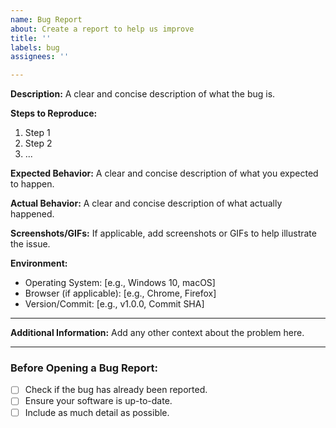 ```yaml
---
name: Bug Report
about: Create a report to help us improve
title: ''
labels: bug
assignees: ''

---
```


**Description:**
A clear and concise description of what the bug is.

**Steps to Reproduce:**
1. Step 1
2. Step 2
3. ...

**Expected Behavior:**
A clear and concise description of what you expected to happen.

**Actual Behavior:**
A clear and concise description of what actually happened.

**Screenshots/GIFs:**
If applicable, add screenshots or GIFs to help illustrate the issue.

**Environment:**
- Operating System: [e.g., Windows 10, macOS]
- Browser (if applicable): [e.g., Chrome, Firefox]
- Version/Commit: [e.g., v1.0.0, Commit SHA]

---

**Additional Information:**
Add any other context about the problem here.

---

### Before Opening a Bug Report:

- [ ] Check if the bug has already been reported.
- [ ] Ensure your software is up-to-date.
- [ ] Include as much detail as possible.
